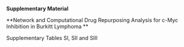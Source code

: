 **Supplementary Material**

**Network and Computational Drug Repurposing Analysis for c-Myc Inhibition in Burkitt Lymphoma
**

Supplementary Tables SI, SII and SIII
